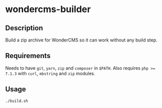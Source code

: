 # wondercms-builder

## Description

Build a zip archive for WonderCMS so it can work without any build step.

## Requirements

Needs to have `git`, `yarn`, `zip` and `composer` in `$PATH`.
Also requires `php >= 7.1.3` with `curl`, `mbstring` and `zip` modules.

## Usage

~~~bash
./build.sh
~~~
